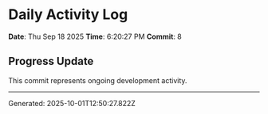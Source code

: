 # Daily Activity Log

**Date**: Thu Sep 18 2025
**Time**: 6:20:27 PM
**Commit**: 8

## Progress Update

This commit represents ongoing development activity.

---
Generated: 2025-10-01T12:50:27.822Z
